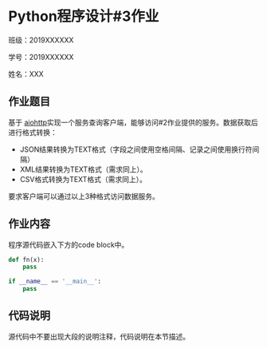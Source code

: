 # Python程序设计#3作业

班级：2019XXXXXX

学号：2019XXXXXX

姓名：XXX

## 作业题目

基于 [aiohttp](https://docs.aiohttp.org/en/stable/)实现一个服务查询客户端，能够访问#2作业提供的服务。数据获取后进行格式转换：

* JSON结果转换为TEXT格式（字段之间使用空格间隔、记录之间使用换行符间隔）
* XML结果转换为TEXT格式（需求同上）。
* CSV格式转换为TEXT格式（需求同上）。

要求客户端可以通过以上3种格式访问数据服务。

## 作业内容

程序源代码嵌入下方的code block中。

```python
def fn(x):
    pass

if __name__ == '__main__':
    pass
```

## 代码说明

源代码中不要出现大段的说明注释，代码说明在本节描述。